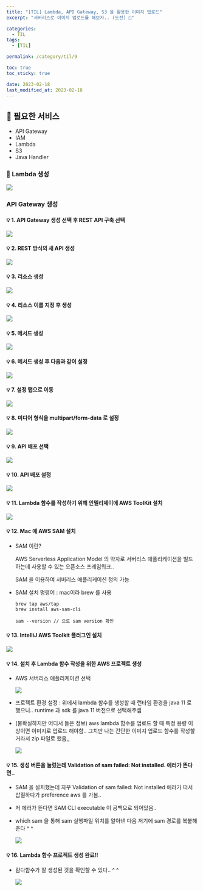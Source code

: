 ```yaml
---
title: "[TIL] Lambda, API Gateway, S3 을 활용한 이미지 업로드"
excerpt: "서버리스로 이미지 업로드를 해보자.. (도전) 🙂"

categories:
  - TIL
tags:
  - [TIL]

permalink: /category/til/9

toc: true
toc_sticky: true

date: 2023-02-18
last_modified_at: 2023-02-18
---
```


## 🦥 필요한 서비스
- API Gateway
- IAM
- Lambda
- S3
- Java Handler

### 🌿 Lambda 생성
<img src="https://imgur.com/ai1ovnI.png">

### API Gateway 생성

#### 💡 1. API Gateway 생성 선택 후 REST API 구축 선택
<img src = "https://imgur.com/Mvr98lQ.png">

#### 💡 2. REST 방식의 새 API 생성
<img src = "https://imgur.com/VrVLi66.png">

#### 💡 3. 리소스 생성 
<img src = "https://imgur.com/fHnkfE2.png">

#### 💡 4. 리소스 이름 지정 후 생성
<img src = "https://imgur.com/w3OGtLa.png">

#### 💡 5. 메서드 생성
<img src = "https://imgur.com/QGzvkop.png">

#### 💡 6. 메서드 생성 후 다음과 같이 설정
<img src = "https://imgur.com/gXigByh.png">

#### 💡 7. 설정 탭으로 이동
<img src = "https://imgur.com/f18BFAc.png">

#### 💡 8. 미디어 형식을 multipart/form-data 로 설정
<img src = "https://imgur.com/S4vf3Su.png">

#### 💡 9. API 배포 선택
<img src = "https://imgur.com/d8K85xJ.png">

#### 💡 10. API 배포 설정
<img src = "https://imgur.com/OiwPNc1.png">

#### 💡 11. Lambda 함수를 작성하기 위해 인텔리제이에 AWS ToolKit 설치
<img src = "https://imgur.com/fwDl7hC.png">


#### 💡 12. Mac 에 AWS SAM 설치

- SAM 이란? 

  AWS Serverless Application Model 의 약자로 서버리스 애플리케이션을 빌드하는데 사용할 수 있는 오픈소스 프레임워크..

  SAM 을 이용하여 서버리스 애플리케이션 정의 가능

- SAM 설치 명령어 : mac이라 brew 를 사용

  ```
  brew tap aws/tap
  brew install aws-sam-cli

  sam --version // 으로 sam version 확인
  ```

#### 💡 13. IntelliJ AWS Toolkit 플러그인 설치

<img src="https://imgur.com/S2wEEMi.png">


#### 💡 14. 설치 후 Lambda 함수 작성을 위한 AWS 프로젝트 생성
- AWS 서버리스 애플리케이션 선택
  
  <img src="https://imgur.com/f5MhFkg.png">

- 프로젝트 환경 설정 : 위에서 lambda 함수를 생성할 때 런타임 환경을 java 11 로 했으니.. runtime 과 sdk 를 java 11 버전으로 선택해주셈
- (불확실하지만 어디서 들은 정보) aws lambda 함수를 업로드 할 때 특정 용량 이상이면 이미지로 업로드 해야함.. 그치만 나는 간단한 이미지 업로드 함수를 작성할거라서 zip 파일로 했음,,

  <img src="https://imgur.com/dGyf79V.png">

#### 💡 15. 생성 버튼을 눌렀는데 Validation of sam failed: Not installed. 에러가 뜬다면..

- SAM 을 설치했는데 자꾸 Validation of sam failed: Not installed 에러가 떠서 삽질하다가 preference aws 를 가봄..
- 저 에러가 뜬다면 SAM CLI executable 이 공백으로 되어있음..
- which sam 을 통해 sam 실행파일 위치를 알아낸 다음 저기에 sam 경로를 복붙해준다 ^ ^ 

    <img src="https://imgur.com/dmXvUF3.png">

#### 💡 16. Lambda 함수 프로젝트 생성 완료!!

- 람다함수가 잘 생성된 것을 확인할 수 있다.. ^ ^ 

  <img src="https://imgur.com/R6uxv6X.png">
